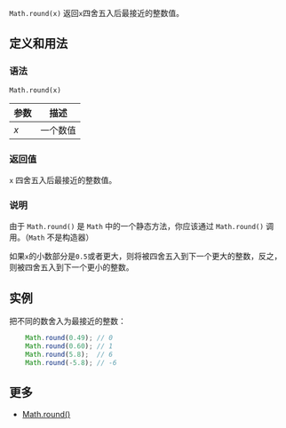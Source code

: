 `Math.round(x)` 返回`x`四舍五入后最接近的整数值。

## 定义和用法

### 语法

`Math.round(x)`

| 参数 | 描述 |
| --- | --- |
| _x_ | 一个数值 |

### 返回值

`x` 四舍五入后最接近的整数值。

### 说明

由于 `Math.round()` 是 `Math` 中的一个静态方法，你应该通过 `Math.round()` 调用。（`Math` 不是构造器）

如果`x`的小数部分是`0.5`或者更大，则将被四舍五入到下一个更大的整数，反之，则被四舍五入到下一个更小的整数。

## 实例

把不同的数舍入为最接近的整数：

```javascript
    Math.round(0.49); // 0
    Math.round(0.60); // 1
    Math.round(5.8);  // 6
    Math.round(-5.8); // -6
```

## 更多

*   [Math.round()](https://developer.mozilla.org/zh-CN/docs/Web/JavaScript/Reference/Global_Objects/Math/round)